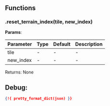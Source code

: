 # 

## Functions


### .reset_terrain_index(tile, new_index)



**Params**:

| Parameter | Type | Default | Description |
| --------- | ---- | ------- | ----------- |
| tile | - | - | - |
| new_index | - | - | - |

Returns: None


 
## Debug:
```json
{!{ pretty_format_dict(json) }}
```